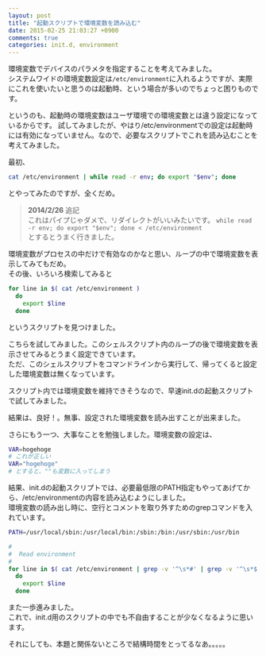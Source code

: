 ```yaml
---
layout: post
title: "起動スクリプトで環境変数を読み込む"
date: 2015-02-25 21:03:27 +0900
comments: true
categories: init.d, environment
---
```


環境変数でデバイスのパラメタを指定することを考えてみました。  
システムワイドの環境変数設定は`/etc/environment`に入れるようですが、実際にこれを使いたいと思うのは起動時、という場合が多いのでちょっと困りものです。

<!-- more -->

というのも、起動時の環境変数はユーザ環境での環境変数とは違う設定になっているからです。
試してみましたが、やはり/etc/environmentでの設定は起動時には有効になっていません。なので、必要なスクリプトでこれを読み込むことを考えてみました。

最初、

``` sh
cat /etc/environment | while read -r env; do export "$env"; done
```
とやってみたのですが、全くだめ。  

> __2014/2/26__ 追記  
> これはパイプじゃダメで、リダイレクトがいいみたいです。
> `while read -r env; do export "$env"; done < /etc/environment `  
> とするとうまく行きました。


環境変数がプロセスの中だけで有効なのかなと思い、ループの中で環境変数を表示してみてもだめ。  
その後、いろいろ検索してみると

```sh
for line in $( cat /etc/environment ) 
  do
    export $line
  done
```

というスクリプトを見つけました。

こちらを試してみました。このシェルスクリプト内のループの後で環境変数を表示させてみるとうまく設定できています。  
ただ、このシェルスクリプトをコマンドラインから実行して、帰ってくると設定した環境変数は無くなっています。

スクリプト内では環境変数を維持できそうなので、早速init.dの起動スクリプトで試してみました。

結果は、良好！。無事、設定された環境変数を読み出すことが出来ました。  

さらにもう一つ、大事なことを勉強しました。環境変数の設定は、

``` sh
VAR=hogehoge
# これが正しい
VAR="hogehoge"
# とすると、""も変数に入ってしまう
```

結果、init.dの起動スクリプトでは、必要最低限のPATH指定もやってあげてから、/etc/environmentの内容を読み込むようにしました。  
環境変数の読み出し時に、空行とコメントを取り外すためのgrepコマンドを入れています。

``` sh
PATH=/usr/local/sbin:/usr/local/bin:/sbin:/bin:/usr/sbin:/usr/bin

#
#  Read environment 
#
for line in $( cat /etc/environment | grep -v '^\s*#' | grep -v '^\s*$') 
  do
    export $line
  done

```

また一歩進みました。  
これで、init.d用のスクリプトの中でも不自由することが少なくなるように思います。

それにしても、本題と関係ないところで結構時間をとってるなあ。。。。。


